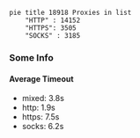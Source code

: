 
```mermaid
pie title 18918 Proxies in list
    "HTTP" : 14152
    "HTTPS": 3505
    "SOCKS" : 3185
```

### Some Info
#### Average Timeout

- mixed: 3.8s
- http: 1.9s
- https: 7.5s
- socks: 6.2s